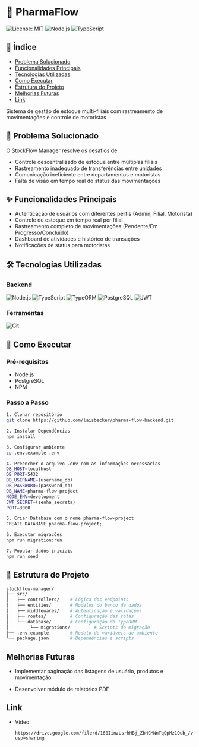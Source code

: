 # 💊 PharmaFlow 

[![License: MIT](https://img.shields.io/badge/License-MIT-blue.svg)](https://opensource.org/licenses/MIT)
[![Node.js](https://img.shields.io/badge/Node.js-18.x-green)](https://nodejs.org/)
[![TypeScript](https://img.shields.io/badge/TypeScript-5.0+-3178C6)](https://www.typescriptlang.org/)

## 📖 Índice
- [Problema Solucionado](#-problema-solucionado)
- [Funcionalidades Principais](#-funcionalidades-principais)
- [Tecnologias Utilizadas](#-tecnologias-utilizadas)
- [Como Executar](#-como-executar)
- [Estrutura do Projeto](#-estrutura-do-projeto)
- [Melhorias Futuras](#melhorias-futuras)
- [Link](#link)

Sistema de gestão de estoque multi-filiais com rastreamento de movimentações e controle de motoristas

## 🎯 Problema Solucionado
O StockFlow Manager resolve os desafios de:
- Controle descentralizado de estoque entre múltiplas filiais
- Rastreamento inadequado de transferências entre unidades
- Comunicação ineficiente entre departamentos e motoristas
- Falta de visão em tempo real do status das movimentações

## ✨ Funcionalidades Principais
-  Autenticação de usuários com diferentes perfis (Admin, Filial, Motorista)
-  Controle de estoque em tempo real por filial
-  Rastreamento completo de movimentações (Pendente/Em Progresso/Concluído)
-  Dashboard de atividades e histórico de transações
-  Notificações de status para motoristas

## 🛠 Tecnologias Utilizadas

### Backend
![Node.js](https://img.shields.io/badge/-Node.js-339933?logo=node.js&logoColor=white)
![TypeScript](https://img.shields.io/badge/-TypeScript-3178C6?logo=typescript&logoColor=white)
![TypeORM](https://img.shields.io/badge/-TypeORM-FE0909?logo=typeorm&logoColor=white)
![PostgreSQL](https://img.shields.io/badge/-PostgreSQL-4169E1?logo=postgresql&logoColor=white)
![JWT](https://img.shields.io/badge/-JWT-000000?logo=json-web-tokens&logoColor=white)

### Ferramentas
![Git](https://img.shields.io/badge/-Git-F05032?logo=git&logoColor=white)

## 🚀 Como Executar

### Pré-requisitos
- Node.js
- PostgreSQL
- NPM

### Passo a Passo
```bash
1. Clonar repositório
git clone https://github.com/laisbecker/pharma-flow-backend.git

2. Instalar Dependências
npm install

3. Configurar ambiente
cp .env.example .env

4. Preencher o arquivo .env com as informações necessárias
DB_HOST=localhost
DB_PORT=5432
DB_USERNAME=(username_db)
DB_PASSWORD=(password_db)
DB_NAME=pharma-flow-project
NODE_ENV=development
JWT_SECRET=(senha_secreta)
PORT=3000

5. Criar Database com o nome pharma-flow-project
CREATE DATABASE pharma-flow-project;

6. Executar migrações
npm run migration:run

7. Popular dados iniciais
npm run seed
```

## 📂 Estrutura do Projeto
```bash
stockflow-manager/
├── src/
│   ├── controllers/    # Lógica dos endpoints
│   ├── entities/       # Modelos do banco de dados
│   ├── middlewares/    # Autenticação e validações
│   ├── routes/         # Configuração das rotas
│   └── database/       # Configuração do TypeORM
│        └── migrations/         # Scripts de migração
├── .env.example        # Modelo de variáveis de ambiente
└── package.json        # Dependências e scripts
```

## Melhorias Futuras

- Implementar paginação das listagens de usuário, produtos e movimentação.

- Desenvolver módulo de relatórios PDF

## Link

- Vídeo:

      https://drive.google.com/file/d/160IinzUsrhHBj_ZbHCMNnTqOpMz1Qub_/view?usp=sharing

  
